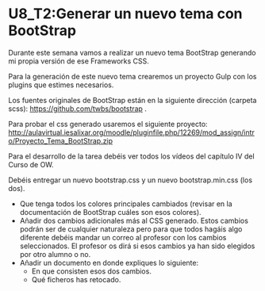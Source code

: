 # U8_T2:Generar un nuevo tema con BootStrap

Durante este semana vamos a realizar un nuevo tema BootStrap generando mi propia versión de ese Frameworks CSS.

Para la generación de este nuevo tema crearemos un proyecto Gulp con los plugins que estimes necesarios.

Los fuentes originales de BootStrap están en la siguiente dirección (carpeta scss): https://github.com/twbs/bootstrap .

Para probar el css generado usaremos el siguiente proyecto: http://aulavirtual.iesalixar.org/moodle/pluginfile.php/12269/mod_assign/intro/Proyecto_Tema_BootStrap.zip

Para el desarrollo de la tarea debéis ver todos los vídeos del capítulo IV del Curso de OW.

Debéis entregar un nuevo bootstrap.css y un nuevo bootstrap.min.css (los dos).

* Que tenga todos los colores principales cambiados (revisar en la documentación de BootStrap cuáles son esos colores).
* Añadir dos cambios adicionales más al CSS generado. Estos cambios podrán ser de cualquier naturaleza pero para que todos hagáis algo diferente debéis mandar un correo al profesor con los cambios seleccionados. El profesor os dirá si esos cambios ya han sido elegidos por otro alumno o no.
* Añadir un documento en donde expliques lo siguiente:
	* En que consisten esos dos cambios.
	* Qué ficheros has retocado.